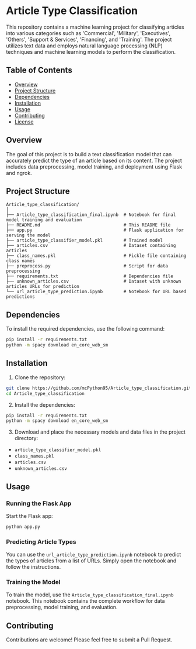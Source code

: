 # Article Type Classification

This repository contains a machine learning project for classifying articles into various categories such as 'Commercial', 'Military', 'Executives', 'Others', 'Support & Services', 'Financing', and 'Training'. The project utilizes text data and employs natural language processing (NLP) techniques and machine learning models to perform the classification.

## Table of Contents
- [Overview](#overview)
- [Project Structure](#project-structure)
- [Dependencies](#dependencies)
- [Installation](#installation)
- [Usage](#usage)
- [Contributing](#contributing)
- [License](#license)

## Overview

The goal of this project is to build a text classification model that can accurately predict the type of an article based on its content. The project includes data preprocessing, model training, and deployment using Flask and ngrok.

## Project Structure

```
Article_type_classification/
│
├── Article_type_classification_final.ipynb  # Notebook for final model training and evaluation
├── README.md                                # This README file
├── app.py                                   # Flask application for serving the model
├── article_type_classifier_model.pkl        # Trained model
├── articles.csv                             # Dataset containing articles
├── class_names.pkl                          # Pickle file containing class names
├── preprocess.py                            # Script for data preprocessing
├── requirements.txt                         # Dependencies file
├── unknown_articles.csv                     # Dataset with unknown articles URLs for prediction
└── url_article_type_prediction.ipynb        # Notebook for URL based predictions
```

## Dependencies

To install the required dependencies, use the following command:

```bash
pip install -r requirements.txt
python -m spacy download en_core_web_sm
```

## Installation

1. Clone the repository:

```bash
git clone https://github.com/mcPython95/Article_type_classification.git
cd Article_type_classification
```

2. Install the dependencies:

```bash
pip install -r requirements.txt
python -m spacy download en_core_web_sm
```

3. Download and place the necessary models and data files in the project directory:

- `article_type_classifier_model.pkl`
- `class_names.pkl`
- `articles.csv`
- `unknown_articles.csv`

## Usage

### Running the Flask App

Start the Flask app:

```bash
python app.py
```

### Predicting Article Types

You can use the `url_article_type_prediction.ipynb` notebook to predict the types of articles from a list of URLs. Simply open the notebook and follow the instructions.

### Training the Model

To train the model, use the `Article_type_classification_final.ipynb` notebook. This notebook contains the complete workflow for data preprocessing, model training, and evaluation.

## Contributing

Contributions are welcome! Please feel free to submit a Pull Request.


